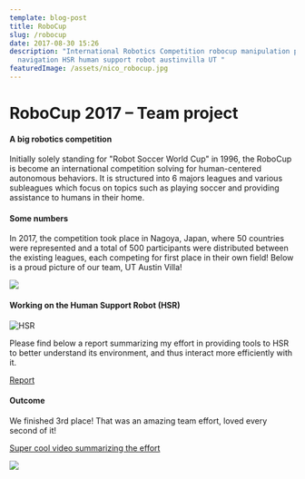 ```yaml
---
template: blog-post
title: RoboCup
slug: /robocup
date: 2017-08-30 15:26
description: "International Robotics Competition robocup manipulation perception
  navigation HSR human support robot austinvilla UT "
featuredImage: /assets/nico_robocup.jpg
---
```

<!--StartFragment-->

# RoboCup 2017 – Team project

#### A big robotics competition

Initially solely standing for "Robot Soccer World Cup" in 1996, the RoboCup is become an international competition solving for human-centered autonomous behaviors. It is structured into 6 majors leagues and various subleagues which focus on topics such as playing soccer and providing assistance to humans in their home.

#### Some numbers

In 2017, the competition took place in Nagoya, Japan, where 50 countries were represented and a total of 500 participants were distributed between the existing leagues, each competing for first place in their own field! Below is a proud picture of our team, UT Austin Villa!

![](/assets/image1.jpg)

#### Working on the Human Support Robot (HSR)

![HSR](/assets/hsr.jpg)

Please find below a report summarizing my effort in providing tools to HSR to better understand its environment, and thus interact more efficiently with it.

[Report](https://www.dropbox.com/s/xb7wpd72bk2970j/Article%20Nicolas%20Brissonneau.pdf?dl=0)

#### Outcome

We finished 3rd place! That was an amazing team effort, loved every second of it!

[Super cool video summarizing the effort](https://www.youtube.com/watch?v=19GxZfZhyfM&feature=emb_title&ab_channel=UTHumanCenteredRoboticsLab)

![](/assets/third_place.jpg)

<!--EndFragment-->